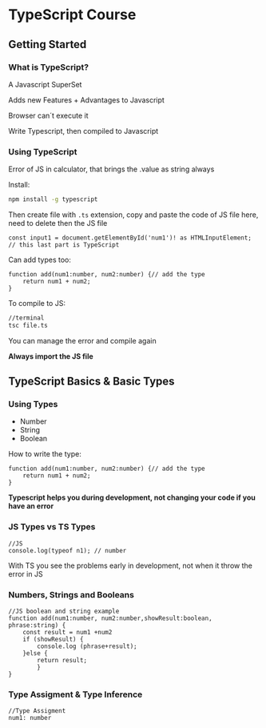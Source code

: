 
# TypeScript Course

## Getting Started

### What is TypeScript?

A Javascript SuperSet

Adds new Features + Advantages to Javascript

Browser can´t execute it

Write Typescript, then compiled to Javascript

### Using TypeScript

Error of JS in calculator, that brings the .value as string always

Install:
````bash
npm install -g typescript
````

Then create file with `.ts` extension, copy and paste the code of JS file here, need to delete then the JS file

````TS
const input1 = document.getElementById('num1')! as HTMLInputElement; // this last part is TypeScript
````
Can add types too:
````TS
function add(num1:number, num2:number) {// add the type
	return num1 + num2;
}
````

To compile to JS:

````bash
//terminal
tsc file.ts
````
You can manage the error and compile again

**Always import the JS file**

## TypeScript Basics & Basic Types

### Using Types

 - Number 
 - String
 - Boolean 

How to write the type:
````TS
function add(num1:number, num2:number) {// add the type
	return num1 + num2;
}
````
**Typescript helps you during development, not changing your code if you have an error**

### JS Types vs TS Types

````
//JS
console.log(typeof n1); // number
````

With TS you see the problems early in development, not when it throw the error in JS

### Numbers, Strings and Booleans

````
//JS boolean and string example
function add(num1:number, num2:number,showResult:boolean, phrase:string) {
	const result = num1 +num2
	if (showResult) {
		console.log (phrase+result);
	}else {
		return result;
		}
}
````

### Type Assigment & Type Inference

````
//Type Assigment
num1: number
````
<!--stackedit_data:
eyJoaXN0b3J5IjpbLTE4NjI3NjAzNTQsMjA5NDE4MTU0NSwtMT
g2Njg3NjE0NywtNDI1MzI4NjUyLC0xMDAxMjc1NjE0LC0yMjMw
MDE1NDcsLTIwMzU0MjkzMzcsLTE0MzE2MjYyMjQsMTU1MzEwND
c2NSwxNTI3NzU0NTI5LDE4MTI0MzExNjAsLTE4NzE2Nzg2MjUs
MTY2MzM3MDAzNCwtMTU0NDkzMzE3NSwtMTU5NjM1NjMwMCwyMD
QwMjk3NjIyXX0=
-->